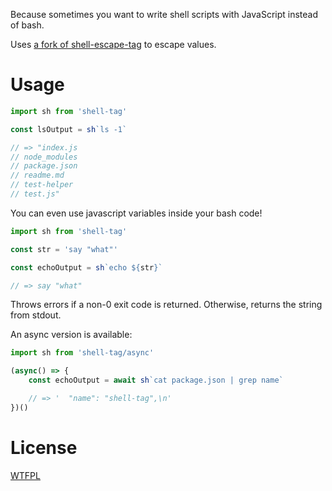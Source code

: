 Because sometimes you want to write shell scripts with JavaScript instead of bash.

Uses [a fork of shell-escape-tag](https://github.com/TehShrike/shell-escape-tag) to escape values.

# Usage

```js
import sh from 'shell-tag'

const lsOutput = sh`ls -1`

// => "index.js
// node_modules
// package.json
// readme.md
// test-helper
// test.js"
```

You can even use javascript variables inside your bash code!

```js
import sh from 'shell-tag'

const str = 'say "what"'

const echoOutput = sh`echo ${str}`

// => say "what"
```

Throws errors if a non-0 exit code is returned.  Otherwise, returns the string from stdout.


An async version is available:

```js
import sh from 'shell-tag/async'

(async() => {
	const echoOutput = await sh`cat package.json | grep name`

	// => '  "name": "shell-tag",\n'
})()
```

# License

[WTFPL](http://wtfpl2.com/)

